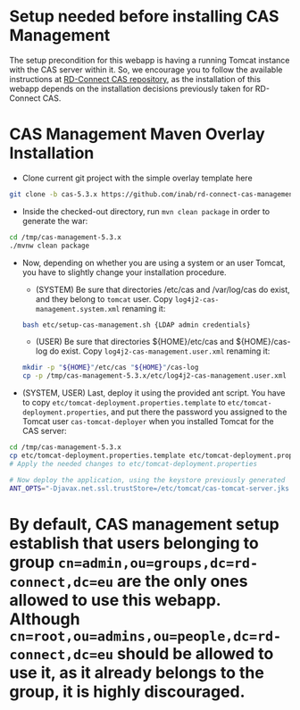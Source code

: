 # Setup needed before installing CAS Management
The setup precondition for this webapp is having a running Tomcat instance with the CAS server within it. So, we encourage you to follow the available instructions at [RD-Connect CAS repository](/inab/rd-connect-cas-overlay/blob/5.3.x/INSTALL.md), as the installation of this webapp depends on the installation decisions previously taken for RD-Connect CAS.

# CAS Management Maven Overlay Installation
* Clone current git project with the simple overlay template here
```bash
git clone -b cas-5.3.x https://github.com/inab/rd-connect-cas-management-overlay.git /tmp/cas-management-5.3.x
```	

* Inside the checked-out directory, run `mvn clean package` in order to generate the war:
```bash
cd /tmp/cas-management-5.3.x
./mvnw clean package
```

* Now, depending on whether you are using a system or an user Tomcat, you have to slightly change your installation procedure.

  * (SYSTEM) Be sure that directories /etc/cas and /var/log/cas do exist, and they belong to `tomcat` user. Copy `log4j2-cas-management.system.xml` renaming it:
  ```bash
  bash etc/setup-cas-management.sh {LDAP admin credentials}
  ```
  
  * (USER) Be sure that directories ${HOME}/etc/cas and ${HOME}/cas-log do exist. Copy `log4j2-cas-management.user.xml` renaming it:
  ```bash
  mkdir -p "${HOME}"/etc/cas "${HOME}"/cas-log
  cp -p /tmp/cas-management-5.3.x/etc/log4j2-cas-management.user.xml "${HOME}"/etc/cas/log4j2-cas-management.xml
  ```

* (SYSTEM, USER) Last, deploy it using the provided ant script. You have to copy `etc/tomcat-deployment.properties.template` to `etc/tomcat-deployment.properties`, and put there the password you assigned to the Tomcat user `cas-tomcat-deployer` when you installed Tomcat for the CAS server:

```bash
cd /tmp/cas-management-5.3.x
cp etc/tomcat-deployment.properties.template etc/tomcat-deployment.properties
# Apply the needed changes to etc/tomcat-deployment.properties

# Now deploy the application, using the keystore previously generated
ANT_OPTS="-Djavax.net.ssl.trustStore=/etc/tomcat/cas-tomcat-server.jks -Djavax.net.ssl.trustStorePassword=cas.Keystore.Pass" ant deploy
```

# By default, CAS management setup establish that users belonging to group `cn=admin,ou=groups,dc=rd-connect,dc=eu` are the only ones allowed to use this webapp. Although `cn=root,ou=admins,ou=people,dc=rd-connect,dc=eu` should be allowed to use it, as it already belongs to the group, it is highly discouraged.
